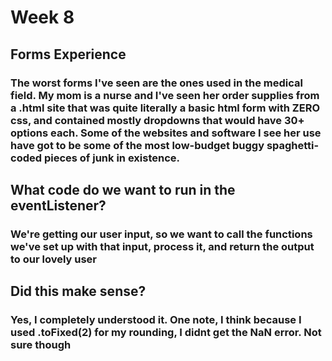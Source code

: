 # Week 8

## Forms Experience

### The worst forms I've seen are the ones used in the medical field. My mom is a nurse and I've seen her order supplies from a .html site that was quite literally a basic html form with ZERO css, and contained mostly dropdowns that would have 30+ options each. Some of the websites and software I see her use have got to be some of the most low-budget buggy spaghetti-coded pieces of junk in existence. 

## What code do we want to run in the eventListener?

### We're getting our user input, so we want to call the functions we've set up with that input, process it, and return the output to our lovely user

## Did this make sense?

### Yes, I completely understood it. One note, I think because I used .toFixed(2) for my rounding, I didnt get the NaN error. Not sure though